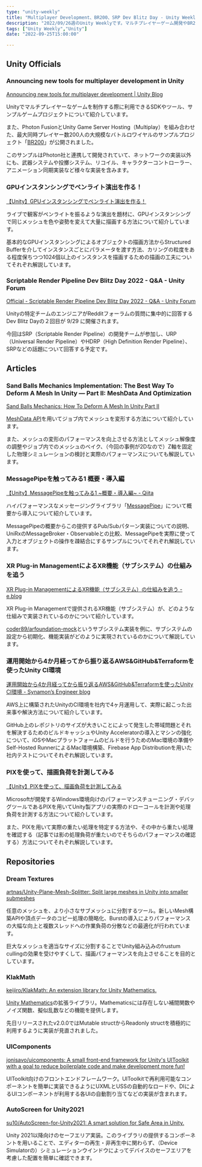 ```yaml
---
type: "unity-weekly"
title: "Multiplayer Development、BR200、SRP Dev Blitz Day - Unity Weekly 087"
description: "2022/09/26週のUnity Weeklyです。マルチプレイヤーゲーム開発やBR200プロジェクト、SRPチームのDev Blitz Dayなどについて取り上げました。"
tags: ["Unity Weekly","Unity"]
date: "2022-09-25T15:00:00"

---
```


## Unity Officials

### Announcing new tools for multiplayer development in Unity

[Announcing new tools for multiplayer development | Unity Blog](https://blog.unity.com/games/multiplayer-networking-tools-launch-announcement)

Unityでマルチプレイヤーなゲームを制作する際に利用できるSDKやツール、サンプルゲームプロジェクトについて紹介しています。



また、Photon FusionとUnity Game Server Hosting（Multiplay）を組み合わせた、最大同時プレイヤー数200人の大規模なバトルロワイヤルのサンプルプロジェクト「[BR200](https://assetstore.unity.com/packages/templates/packs/br200-battle-royale-multiplayer-with-photon-fusion-226753)」が公開されました。

このサンプルはPhoton社と連携して開発されていて、ネットワークの実装以外にも、武器システムや投擲システム、リコイル、キャラクターコントローラー、アニメーション同期実装など様々な実装を含みます。

### GPUインスタンシングでペンライト演出を作る！

[【Unity】GPUインスタンシングでペンライト演出を作る！](https://youtu.be/5BPezehWwOA)

ライブで観客がペンライトを振るような演出を題材に、GPUインスタンシングで同じメッシュを色や姿勢を変えて大量に描画する方法について紹介しています。



基本的なGPUインスタンシングによるオブジェクトの描画方法からStructured Bufferを介してインスタンスごとにパラメータを渡す方法、カリングの粒度をある程度保ちつつ1024個以上のインスタンスを描画するための描画の工夫についてそれぞれ解説しています。

### Scriptable Render Pipeline Dev Blitz Day 2022 - Q&A - Unity Forum

[Official - Scriptable Render Pipeline Dev Blitz Day 2022 - Q&A - Unity Forum](https://forum.unity.com/threads/scriptable-render-pipeline-dev-blitz-day-2022-q-a.1339088/)

Unityの特定チームのエンジニアがRedditフォーラムの質問に集中的に回答するDev Blitz Dayの２回目が 9/29 に開催されます。



今回はSRP（Scriptable Render Pipeline）の開発チームが参加し、URP（Universal Render Pipeline）やHDRP（High Definition Render Pipeline）、SRPなどの話題について回答する予定です。

## Articles

### Sand Balls Mechanics Implementation: The Best Way To Deform A Mesh In Unity — Part II: MeshData And Optimization

[Sand Balls Mechanics: How To Deform A Mesh In Unity Part II](https://gamedev.center/sand-balls-mechanic-implementation-how-to-deform-a-mesh-the-most-performant-way-part-2/)

[MeshData API](https://docs.unity3d.com/2020.1/Documentation/ScriptReference/Mesh.MeshData.html)を用いてジョブ内でメッシュを変形する方法について紹介しています。



また、メッシュの変形のパフォーマンスを向上させる方法としてメッシュ解像度の調整やジョブ内でのメッシュのベイク、（今回の事例が2Dなので）Z軸を固定した物理シミュレーションの検討と実際のパフォーマンスについても解説しています。

### MessagePipeを触ってみる1 概要・導入編

[【Unity】MessagePipeを触ってみる1 ~概要・導入編~ - Qiita](https://qiita.com/toRisouP/items/4775f15a6612ab765892)

ハイパフォーマンスなメッセージングライブラリ「[MessagePipe](https://github.com/Cysharp/MessagePipe)」について概要から導入について紹介しています。　



MessagePipeの概要からこの提供するPub/Subパターン実装についての説明、UniRxのMessageBroker・Observableとの比較、MessagePipeを実際に使って入力とオブジェクトの操作を疎結合にするサンプルについてそれぞれ解説しています。

### XR Plug-in ManagementによるXR機能（サブシステム）の仕組みを追う

[XR Plug-in ManagementによるXR機能（サブシステム）の仕組みを追う - e.blog](https://edom18.hateblo.jp/entry/2022/09/24/xr-plugin-management)

XR Plug-in Managementで提供されるXR機能（サブシステム）が、どのような仕組みで実装されているのかについて紹介しています。



[coder89/arfoundation-mock](https://github.com/coder89/arfoundation-mock)というサブシステム実装を例に、サブシステムの設定から初期化、機能実装がどのように実現されているのかについて解説しています。

### 運用開始から4か月経ってから振り返るAWS&GitHub&Terraformを使ったUnity CI環境

[運用開始から4か月経ってから振り返るAWS&GitHub&Terraformを使ったUnity CI環境 - Synamon’s Engineer blog](https://synamon.hatenablog.com/entry/2022/09/22/153523)

AWS上に構築されたUnityのCI環境を社内で4ヶ月運用して、実際に起こった出来事や解決方法について紹介しています。



GitHub上のレポジトリのサイズが大きいことによって発生した帯域問題とそれを解決するためのビルドキャッシュやUnity Acceleratorの導入とマシンの強化について、iOSやMacプラットフォームのビルドを行うためのMac環境の準備やSelf-Hosted RunnerによるMac環境構築、Firebase App Distributionを用いた社内テストについてそれぞれ解説しています。

### PIXを使って、描画負荷を計測してみる

[【Unity】PIXを使って、描画負荷を計測してみる](https://zenn.dev/r_ngtm/articles/unity-study-pix-profiling)

Microsoftが開発するWindows環境向けのパフォーマンスチューニング・デバッグツールであるPIXを用いてUnity製アプリの実際のドローコールを計測や処理負荷を計測する方法について紹介しています。



また、PIXを用いて実際の重たい処理を特定する方法や、その中から重たい処理を確認する（記事では影の処理負荷が重たいのでそちらのパフォーマンスの確認する）方法についてそれぞれ解説しています。

## Repositories

### Dream Textures

[artnas/Unity-Plane-Mesh-Splitter: Split large meshes in Unity into smaller submeshes](https://github.com/artnas/Unity-Plane-Mesh-Splitter)

任意のメッシュを、より小さなサブメッシュに分割するツール。新しいMesh構築APIや頂点データのコピー処理の簡略化、Burstの導入によりパフォーマンスの大幅な向上と複数スレッドへの作業負荷の分散などの最適化が行われています。



巨大なメッシュを適当なサイズに分割することでUnity組み込みのfrustum cullingの効果を受けやすくして、描画パフォーマンスを向上させることを目的としています。

### KlakMath

[keijiro/KlakMath: An extension library for Unity Mathematics.](https://github.com/keijiro/KlakMath)

[Unity Mathematics](https://docs.unity3d.com/Packages/com.unity.mathematics@1.2/manual/index.html)の拡張ライブラリ。Mathematicsには存在しない補間関数やノイズ関数、擬似乱数などの機能を提供します。



先日リリースされたv2.0.0ではMutable structからReadonly structを積極的に利用するように実装が見直されました。

### UIComponents

[jonisavo/uicomponents: A small front-end framework for Unity's UIToolkit with a goal to reduce boilerplate code and make development more fun!](https://github.com/jonisavo/uicomponents)

UIToolkit向けのフロントエンドフレームワーク。UIToolkitで再利用可能なコンポーネントを簡単に実装できるようにUXMLとUSSの自動的なロードや、DIによるUIコンポーネントが利用する各UIの自動割り当てなどの実装が含まれます。

### AutoScreen for Unity2021

[su10/AutoScreen-for-Unity2021: A smart solution for Safe Area in Unity.](https://github.com/su10/AutoScreen-for-Unity2021)

Unity 2021以降向けのセーフエリア実装。このライブラリの提供するコンポーネントを用いることで、エディターの再生・非再生中に関わらず、（Device Simulatorの）シミュレーションウインドウによってデバイスのセーフエリアを考慮した配置を簡単に確認できます。

